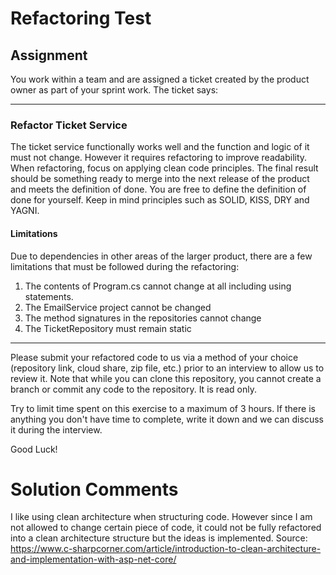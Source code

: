 # Refactoring Test

## Assignment
You work within a team and are assigned a ticket created by the product owner as part of your sprint work.
The ticket says:

---

### Refactor Ticket Service
The ticket service functionally works well and the function and logic of it must not change. However it requires refactoring to improve readability. When refactoring, focus on applying clean code principles. The final result should be something ready to merge into the next release of the product and meets the definition of done. You are free to define the definition of done for yourself.
Keep in mind principles such as SOLID, KISS, DRY and YAGNI.

#### Limitations
Due to dependencies in other areas of the larger product, there are a few limitations that must be followed during the refactoring:

1. The contents of Program.cs cannot change at all including using statements.
2. The EmailService project cannot be changed
3. The method signatures in the repositories cannot change
4. The TicketRepository must remain static

---

Please submit your refactored code to us via a method of your choice (repository link, cloud share, zip file, etc.) prior to an interview to allow us to review it.
Note that while you can clone this repository, you cannot create a branch or commit any code to the repository. It is read only.

Try to limit time spent on this exercise to a maximum of 3 hours. If there is anything you don't have time to complete, write it down and we can discuss it during the interview.

Good Luck!

# Solution Comments
I like using clean architecture when structuring code. However since I am not allowed to change certain piece of code, it could not be fully refactored into a clean architecture structure but the ideas is implemented.
Source: https://www.c-sharpcorner.com/article/introduction-to-clean-architecture-and-implementation-with-asp-net-core/
